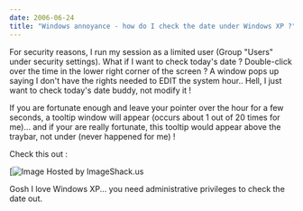 ```yaml
---
date: 2006-06-24
title: "Windows annoyance - how do I check the date under Windows XP ?"
---
```


For security reasons, I run my session as a limited user (Group "Users" under security settings).
What if I want to check today's date ?
Double-click over the time in the lower right corner of the screen ? A window pops up saying I don't have the rights needed to EDIT the system hour.. Hell, I just want to check today's date buddy, not modify it !

If you are fortunate enough and leave your pointer over the hour for a few seconds, a tooltip window will appear (occurs about 1 out of 20 times for me)... and if your are really fortunate, this tooltip would appear above the traybar, not under (never happened for me) !

Check this out :

[![Image Hosted by ImageShack.us](https://blog.wains.be/images/00-imageshack.jpg)

Gosh I love Windows XP... you need administrative privileges to check the date out.



[](http://honey.wains.be/rabbitpresent.php)
